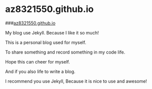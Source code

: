 # az8321550.github.io

###[az8321550.github.io](https://az8321550.github.io/)

My blog use Jekyll. Because I like it so much!

This is a personal blog used for myself.

To share something and record something in my code life.

Hope this can cheer for myself.

And if you also life to write a blog.

I recommend you use Jekyll, Because it is nice to use and awesome!
